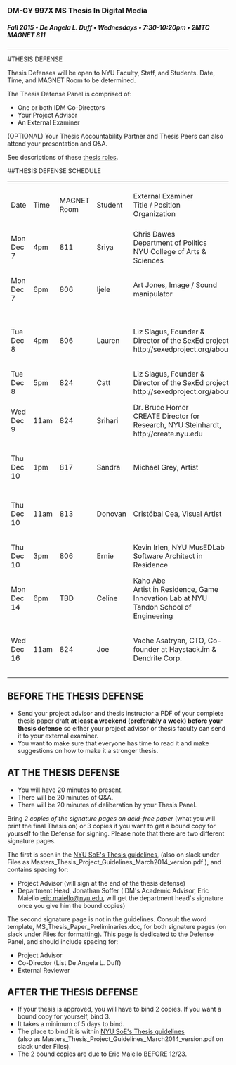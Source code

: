 ### DM-GY 997X MS Thesis In Digital Media
##### Fall 2015 • De Angela L. Duff • Wednesdays • 7:30-10:20pm • 2MTC MAGNET 811 

---
#THESIS DEFENSE

Thesis Defenses will be open to NYU Faculty, Staff, and Students. Date, Time, and MAGNET Room to be determined.

The Thesis Defense Panel is comprised of:
* One or both IDM Co-Directors
* Your Project Advisor
* An External Examiner

(OPTIONAL) Your Thesis Accountability Partner and Thesis Peers can also attend your presentation and Q&A.

See descriptions of these [thesis roles](thesis_roles.md).

##THESIS DEFENSE SCHEDULE

<table>
<tr>
    <td>Date</td>
    <td>Time</td>
    <td>MAGNET Room</td>
    <td>Student</td>
    <td>External Examiner<br>Title / Position<br>Organization</td>
    <td>Project Advisor<br>Title / Position<br>Organization</td>
    <td>Co-Director on Signature Page</td>
</tr>
<tr>
<td>Mon Dec 7</td>
<td>4pm</td>
<td>811</td>
<td>Sriya</td>
<td>Chris Dawes<br>Department of Politics<br>
NYU College of Arts & Sciences</td>
<td>Samuel Woolley<br>Project Manager<br>Political Bots Project</td>
<td>De Angela</td>
</tr>
<tr>
<td>Mon Dec 7</td>
<td>6pm</td>
<td>806</td>
<td>Ijele</td>
<td>Art Jones, Image / Sound manipulator</td>
<td>Dr. Roger Friedland<br>Visiting Professor, Media, Culture, and Communication, NYU Steinhardt</td>
<td>De Angela</td>
</tr>
<tr>
<td>Tue Dec 8</td>
<td>4pm</td>
<td>806</td>
<td>Lauren</td>
<td>Liz Slagus, Founder & Director of the SexEd project, http://sexedproject.org/about</td>
<td>Dr. Ricki Goldman<br>Professor of Educational Communication and Technology, NYU Steinhardt</td>
<td>Luke</td>
</tr>
<tr>
<td>Tue Dec 8</td>
<td>5pm</td>
<td>824</td>
<td>Catt</td>
<td>Liz Slagus, Founder & Director of the SexEd project, http://sexedproject.org/about</td>
<td>Frank Lantz<br>Director, NYU Game Center, NYU Tisch</td>
<td>Luke</td>
</tr>
<tr>
<td>Wed Dec 9</td>
<td>11am</td>
<td>824</td>
<td>Srihari</td>
<td>Dr. Bruce Homer<br>CREATE Director for Research, NYU Steinhardt, http://create.nyu.edu</td>
<td>Alvaro Olsen<br>CREATE Assistant Research Scientist, NYU Steinhardt, http://create.nyu.edu</td>
<td>De Angela</td>
</tr>
<tr>
<td>Thu Dec 10</td>
<td>1pm</td>
<td>817</td>
<td>Sandra</td>
<td>Michael Grey, Artist</td>
<td>Beth Rosenberg<br>Integrated Digital Media (IDM)<br>NYU Tandon School of Engineering</td>
<td>De Angela</td>
</tr>
<tr>
<td>Thu Dec 10</td>
<td>11am</td>
<td>813</td>
<td>Donovan</td>
<td>Cristóbal Cea, Visual Artist</td>
<td>Mark Skwarek<br>Lecturer, Integrated Digital Media<br>NYU Tandon School of Engineering</td>
<td>De Angela</td>
</tr>
<tr>
<td>Thu Dec 10</td>
<td>3pm</td>
<td>806</td>
<td>Ernie</td>
<td>Kevin Irlen, NYU MusEDLab Software Architect in Residence</td>
<td>Ethan Hein<br>Experience Designer in Residence<br> NYU MusEDLab</td>
<td>De Angela</td>
</tr>
<tr>
<td>Mon Dec 14</td>
<td>6pm</td>
<td>TBD</td>
<td>Celine</td>
<td>Kaho Abe<br>Artist in Residence, Game Innovation Lab at NYU Tandon School of Engineering</td>
<td>Chloe Koo<br>Visual Designer, Deloitte Digital<br> http://chloekoo.net/</td>
<td>De Angela</td>
</tr>
<tr>
<td>Wed Dec 16</td>
<td>11am</td>
<td>824</td>
<td>Joe</td>
<td>Vache Asatryan, CTO, Co-founder at Haystack.im & Dendrite Corp.</td>
<td>Elton Kwok<br>Technology Director, Integrated Digital Media<br>NYU Tandon School of Engineering</td>
<td>De Angela</td>
</tr>
</table>

## BEFORE THE THESIS DEFENSE
* Send your project advisor and thesis instructor a PDF of your complete thesis paper draft **at least a weekend (preferably a week) before your thesis defense** so either your project advisor or thesis faculty can send it to your external examiner. 
* You want to make sure that everyone has time to read it and make suggestions on how to make it a stronger thesis. 


## AT THE THESIS DEFENSE

* You will have 20 minutes to present.
* There will be 20 minutes of Q&A.
* There will be 20 minutes of deliberation by your Thesis Panel.

Bring *2 copies of the signature pages on acid-free paper* (what you will print the final Thesis on) or 3 copies if you want to get a bound copy for yourself to the Defense for signing. Please note that there are two different signature pages.

The first is seen in the [NYU SoE's Thesis guidelines](http://engineering.nyu.edu/files/Master's%20Thesis%20and%20Project%20Guidelines_March2014%20version.pdf), (also on slack  under Files as Masters_Thesis_Project_Guidelines_March2014_version.pdf ), and contains spacing for:
* Project Advisor (will sign at the end of the thesis defense) 
* Department Head, Jonathan Soffer (IDM's Academic Advisor, Eric Maiello eric.maiello@nyu.edu, will get the department head's signature once you give him the bound copies)

The second signature page is not in the guidelines. Consult the word template, MS_Thesis_Paper_Preliminaries.doc, for both signature pages (on slack  under Files for formatting). This page is dedicated to the Defense Panel, and should include spacing for:
* Project Advisor
* Co-Director (List De Angela L. Duff)
* External Reviewer


## AFTER THE THESIS DEFENSE

* If your thesis is approved, you will have to bind 2 copies. If you want a bound copy for yourself, bind 3. 
* It takes a minimum of 5 days to bind. 
* The place to bind it is within [NYU SoE's Thesis guidelines](http://engineering.nyu.edu/files/Master's%20Thesis%20and%20Project%20Guidelines_March2014%20version.pdf)<br>(also as Masters_Thesis_Project_Guidelines_March2014_version.pdf on slack under Files).
* The 2 bound copies are due to Eric Maiello BEFORE 12/23.


















